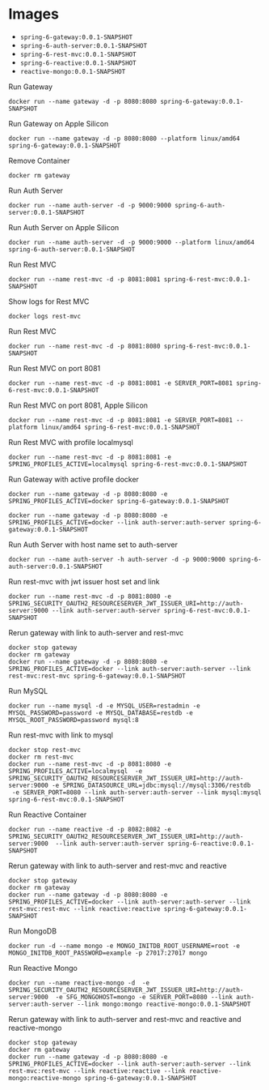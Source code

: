 # Images
* `spring-6-gateway:0.0.1-SNAPSHOT`
* `spring-6-auth-server:0.0.1-SNAPSHOT`
* `spring-6-rest-mvc:0.0.1-SNAPSHOT`
* `spring-6-reactive:0.0.1-SNAPSHOT`
* `reactive-mongo:0.0.1-SNAPSHOT`

Run Gateway
```shell
docker run --name gateway -d -p 8080:8080 spring-6-gateway:0.0.1-SNAPSHOT
```

Run Gateway on Apple Silicon
```shell
docker run --name gateway -d -p 8080:8080 --platform linux/amd64 spring-6-gateway:0.0.1-SNAPSHOT
```

Remove Container
```shell
docker rm gateway
```

Run Auth Server
```shell
docker run --name auth-server -d -p 9000:9000 spring-6-auth-server:0.0.1-SNAPSHOT
```

Run Auth Server on Apple Silicon
```shell
docker run --name auth-server -d -p 9000:9000 --platform linux/amd64 spring-6-auth-server:0.0.1-SNAPSHOT
```

Run Rest MVC
```shell
docker run --name rest-mvc -d -p 8081:8081 spring-6-rest-mvc:0.0.1-SNAPSHOT
```

Show logs for Rest MVC
```shell
docker logs rest-mvc
```

Run Rest MVC
```shell
docker run --name rest-mvc -d -p 8081:8080 spring-6-rest-mvc:0.0.1-SNAPSHOT
```

Run Rest MVC on port 8081
```shell
docker run --name rest-mvc -d -p 8081:8081 -e SERVER_PORT=8081 spring-6-rest-mvc:0.0.1-SNAPSHOT
```

Run Rest MVC on port 8081, Apple Silicon
```shell
docker run --name rest-mvc -d -p 8081:8081 -e SERVER_PORT=8081 --platform linux/amd64 spring-6-rest-mvc:0.0.1-SNAPSHOT
```

Run Rest MVC with profile localmysql
```shell
docker run --name rest-mvc -d -p 8081:8081 -e SPRING_PROFILES_ACTIVE=localmysql spring-6-rest-mvc:0.0.1-SNAPSHOT
```

Run Gateway with active profile docker
```shell
docker run --name gateway -d -p 8080:8080 -e SPRING_PROFILES_ACTIVE=docker spring-6-gateway:0.0.1-SNAPSHOT

docker run --name gateway -d -p 8080:8080 -e SPRING_PROFILES_ACTIVE=docker --link auth-server:auth-server spring-6-gateway:0.0.1-SNAPSHOT
```

Run Auth Server with host name set to auth-server
```shell
docker run --name auth-server -h auth-server -d -p 9000:9000 spring-6-auth-server:0.0.1-SNAPSHOT
```

Run rest-mvc with jwt issuer host set and link
```shell
docker run --name rest-mvc -d -p 8081:8080 -e SPRING_SECURITY_OAUTH2_RESOURCESERVER_JWT_ISSUER_URI=http://auth-server:9000 --link auth-server:auth-server spring-6-rest-mvc:0.0.1-SNAPSHOT
```

Rerun gateway with link to auth-server and rest-mvc
```shell
docker stop gateway 
docker rm gateway
docker run --name gateway -d -p 8080:8080 -e SPRING_PROFILES_ACTIVE=docker --link auth-server:auth-server --link rest-mvc:rest-mvc spring-6-gateway:0.0.1-SNAPSHOT
```

Run MySQL
```shell
docker run --name mysql -d -e MYSQL_USER=restadmin -e MYSQL_PASSWORD=password -e MYSQL_DATABASE=restdb -e MYSQL_ROOT_PASSWORD=password mysql:8
```

Run rest-mvc with link to mysql
```shell
docker stop rest-mvc
docker rm rest-mvc
docker run --name rest-mvc -d -p 8081:8080 -e SPRING_PROFILES_ACTIVE=localmysql  -e SPRING_SECURITY_OAUTH2_RESOURCESERVER_JWT_ISSUER_URI=http://auth-server:9000 -e SPRING_DATASOURCE_URL=jdbc:mysql://mysql:3306/restdb
 -e SERVER_PORT=8080 --link auth-server:auth-server --link mysql:mysql spring-6-rest-mvc:0.0.1-SNAPSHOT
```

Run Reactive Container
```shell    
docker run --name reactive -d -p 8082:8082 -e SPRING_SECURITY_OAUTH2_RESOURCESERVER_JWT_ISSUER_URI=http://auth-server:9000  --link auth-server:auth-server spring-6-reactive:0.0.1-SNAPSHOT
```

Rerun gateway with link to auth-server and rest-mvc and reactive
```shell
docker stop gateway 
docker rm gateway
docker run --name gateway -d -p 8080:8080 -e SPRING_PROFILES_ACTIVE=docker --link auth-server:auth-server --link rest-mvc:rest-mvc --link reactive:reactive spring-6-gateway:0.0.1-SNAPSHOT
```

Run MongoDB
```shell
docker run -d --name mongo -e MONGO_INITDB_ROOT_USERNAME=root -e MONGO_INITDB_ROOT_PASSWORD=example -p 27017:27017 mongo 
```

Run Reactive Mongo
```shell
docker run --name reactive-mongo -d  -e SPRING_SECURITY_OAUTH2_RESOURCESERVER_JWT_ISSUER_URI=http://auth-server:9000  -e SFG_MONGOHOST=mongo -e SERVER_PORT=8080 --link auth-server:auth-server --link mongo:mongo reactive-mongo:0.0.1-SNAPSHOT
```
Rerun gateway with link to auth-server and rest-mvc and reactive and reactive-mongo
```shell
docker stop gateway 
docker rm gateway
docker run --name gateway -d -p 8080:8080 -e SPRING_PROFILES_ACTIVE=docker --link auth-server:auth-server --link rest-mvc:rest-mvc --link reactive:reactive --link reactive-mongo:reactive-mongo spring-6-gateway:0.0.1-SNAPSHOT
```










